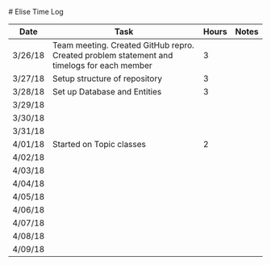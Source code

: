 ﻿﻿﻿﻿﻿﻿﻿﻿﻿﻿﻿﻿﻿﻿# Elise Time Log| Date | Task | Hours | Notes||------|------|-------|------|| 3/26/18| Team meeting. Created GitHub repro. Created problem statement and timelogs for each member | 3  ||3/27/18|Setup structure of repository|3|||3/28/18|Set up Database and Entities|3|||3/29/18|||||3/30/18|||||3/31/18|||||4/01/18|Started on Topic classes|2|||4/02/18|||||4/03/18|||||4/04/18|||||4/05/18|||||4/06/18|||||4/07/18|||||4/08/18|||||4/09/18||||